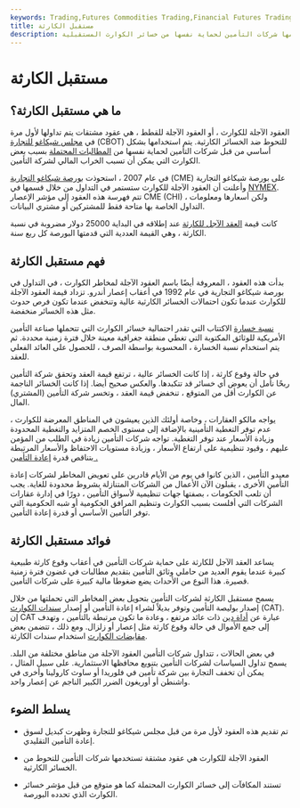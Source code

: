 ```yaml
---
keywords: Trading,Futures Commodities Trading,Financial Futures Trading,Futures and Commodities Trading
title: مستقبل الكارثة
description: العقود الآجلة للكوارث هي عقود آجلة تستخدمها شركات التأمين لحماية نفسها من خسائر الكوارث المستقبلية.
---
```


# مستقبل الكارثة
## ما هي مستقبل الكارثة؟

العقود الآجلة للكوارث ، أو العقود الآجلة للقطط ، هي عقود مشتقات يتم تداولها لأول مرة في [مجلس شيكاغو للتجارة](/cbot) (CBOT) للتحوط ضد الخسائر الكارثية. يتم استخدامها بشكل أساسي من قبل شركات التأمين لحماية نفسها من [المطالبات المحتملة](/insurance_claim) بسبب بعض الكوارث التي يمكن أن تسبب الخراب المالي لشركة التأمين.

في عام 2007 ، استحوذت [بورصة شيكاغو التجارية](/cme) (CME) على بورصة شيكاغو التجارية وأعلنت أن العقود الآجلة للكوارث ستستمر في التداول من خلال قسمها في [NYMEX](/nymex). تتم فهرسة هذه العقود إلى مؤشر الإعصار CME (CHI) ، ولكن أسعارها ومعلومات التداول الخاصة بها متاحة فقط للمشتركين أو مشتري البيانات.

كانت قيمة [العقد الآجل للكارثة](/futurescontract) عند إطلاقه في البداية 25000 دولار مضروبة في نسبة الكارثة ، وهي القيمة العددية التي قدمتها البورصة كل ربع سنة.

## فهم مستقبل الكارثة

بدأت هذه العقود ، المعروفة أيضًا باسم العقود الآجلة لمخاطر الكوارث ، في التداول في بورصة شيكاغو التجارية في عام 1992 في أعقاب إعصار أندرو. تزداد قيمة العقود الآجلة للكوارث عندما تكون احتمالات الخسائر الكارثية عالية وتنخفض عندما تكون فرص حدوث مثل هذه الخسائر منخفضة.

[نسبة خسارة](/loss-ratio) الاكتتاب التي تقدر احتمالية خسائر الكوارث التي تتحملها صناعة التأمين الأمريكية للوثائق المكتوبة التي تغطي منطقة جغرافية معينة خلال فترة زمنية محددة. ثم يتم استخدام نسبة الخسارة ، المحسوبة بواسطة الصرف ، للحصول على العائد الفعلي للعقد.

في حالة وقوع كارثة ، إذا كانت الخسائر عالية ، ترتفع قيمة العقد وتحقق شركة التأمين ربحًا نأمل أن يعوض أي خسائر قد تتكبدها. والعكس صحيح أيضا. إذا كانت الخسائر الناجمة عن الكوارث أقل من المتوقع ، تنخفض قيمة العقد ، وتخسر شركة التأمين (المشتري) المال.

يواجه مالكو العقارات ، وخاصة أولئك الذين يعيشون في المناطق المعرضة للكوارث ، عدم توفر التغطية التأمينية بالإضافة إلى مستوى الخصم المتزايد والتغطية المحدودة وزيادة الأسعار عند توفر التغطية. تواجه شركات التأمين زيادة في الطلب من المؤمن عليهم ، وقيود تنظيمية على ارتفاع الأسعار ، وزيادة مستويات الاحتفاظ والأسعار المرتبطة بتناقص قدرة [إعادة التأمين .](/reinsurance)

معيدو التأمين ، الذين كانوا في يوم من الأيام قادرين على تعويض المخاطر لشركات إعادة التأمين الأخرى ، يقبلون الآن الأعمال من الشركات المتنازلة بشروط محدودة للغاية. يجب أن تلعب الحكومات ، بصفتها جهات تنظيمية لأسواق التأمين ، دورًا في إدارة عقارات الشركات التي أفلست بسبب الكوارث وتنظيم المرافق الحكومية أو شبه الحكومية التي توفر التأمين الأساسي أو قدرة إعادة التأمين.

## فوائد مستقبل الكارثة

يساعد العقد الآجل للكارثة على حماية شركات التأمين في أعقاب وقوع كارثة طبيعية كبيرة عندما يقوم العديد من حاملي وثائق التأمين بتقديم مطالبات في غضون فترة زمنية قصيرة. هذا النوع من الأحداث يضع ضغوطا مالية كبيرة على شركات التأمين.

يسمح مستقبل الكارثة لشركات التأمين بتحويل بعض المخاطر التي تحملتها من خلال إصدار بوليصة التأمين وتوفر بديلاً لشراء إعادة التأمين أو إصدار [سندات الكوارث](/catastrophebond) (CAT). إن CAT عبارة عن [أداة دين](/debtinstrument) ذات عائد مرتفع ، وعادة ما تكون مرتبطة بالتأمين ، وتهدف إلى جمع الأموال في حالة وقوع كارثة مثل إعصار أو زلزال. ومع ذلك ، تتضمن بعض [مقايضات الكوارث](/catastrophe-swap) استخدام سندات الكارثة.

في بعض الحالات ، تتداول شركات التأمين العقود الآجلة من مناطق مختلفة من البلد. يسمح تداول السياسات لشركات التأمين بتنويع محافظها الاستثمارية. على سبيل المثال ، يمكن أن تخفف التجارة بين شركة تأمين في فلوريدا أو ساوث كارولينا وأخرى في واشنطن أو أوريغون الضرر الكبير الناجم عن إعصار واحد.

## يسلط الضوء

- تم تقديم هذه العقود لأول مرة من قبل مجلس شيكاغو للتجارة وظهرت كبديل لسوق إعادة التأمين التقليدي.

- العقود الآجلة للكوارث هي عقود مشتقة تستخدمها شركات التأمين للتحوط من الخسائر الكارثية.

- تستند المكافآت إلى خسائر الكوارث المحتملة كما هو متوقع من قبل مؤشر خسائر الكوارث الذي تحدده البورصة.

